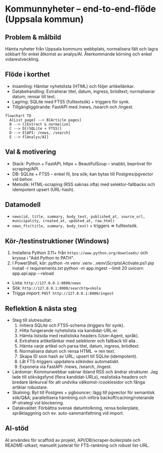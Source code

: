 # Kommunnyheter – end-to-end-flöde (Uppsala kommun)

## Problem & målbild
Hämta nyheter från Uppsala kommuns webbplats, normalisera fält och lagra sökbart för enkel åtkomst av analys/AI. Återkommande körning och enkel vidareutveckling.

## Flöde i korthet
- Insamling: Hämtar nyhetslista (HTML) och följer artikellänkar.
- Databehandling: Extraherar titel, datum, ingress, brödtext; normaliserar datum; rensar till text.
- Lagring: SQLite med FTS5 (fulltextsök) + triggers för synk.
- Tillgängliggörande: FastAPI med /news, /search och /ingest.

```mermaid
flowchart TD
  A[List page] --> B[Article pages]
  B --> C[Extract & normalize]
  C --> D[(SQLite + FTS5)]
  D --> E[API: /news, /search]
  E --> F[Analys/AI]
```

## Val & motivering
- Stack: Python + FastAPI, httpx + BeautifulSoup – snabbt, beprövat för scraping/API.
- DB: SQLite + FTS5 – enkel fil, bra sök; kan bytas till Postgres/pgvector vid behov.
- Metodik: HTML-scraping (RSS saknas ofta) med selektor-fallbacks och idempotent upsert (URL-hash).

## Datamodell
- `news(id, title, summary, body_text, published_at, source_url, municipality, created_at, updated_at, raw_html)`
- `news_fts(title, summary, body_text)` + triggers => fulltextsök.

## Kör-/testinstruktioner (Windows)
1) Installera Python 3.11+ från `https://www.python.org/downloads/` och kryssa i "Add Python to PATH".
2) I PowerShell, kör:
python -m venv .venv
.\.venv\Scripts\Activate.ps1
pip install -r requirements.txt
python -m app.ingest --limit 20
uvicorn app.api:app --reload

- Lista: `http://127.0.0.1:8000/news`
- Sök: `http://127.0.0.1:8000/search?q=skola`
- Trigga import: `POST http://127.0.0.1:8000/ingest`

## Reflektion & nästa steg
- Steg till slutresultat:
  1. Initiera SQLite och FTS5-schema (triggers för synk).
  2. Hitta fungerande nyhetslista via kandidat-URL:er.
  3. Hämta listsida med realistiska headers (User-Agent, språk).
  4. Extrahera artikellänkar med selektorer och fallback till alla <a>.
  5. Hämta varje artikel och parsa titel, datum, ingress, brödtext.
  6. Normalisera datum och rensa HTML → ren text.
  7. Skapa ID som hash av URL; upsert till SQLite (idempotent).
  8. Låt FTS-triggers uppdatera sökindex automatiskt.
  9. Exponera via FastAPI: /news, /search, /ingest.
- Lärdomar: Kommunwebbar saknar ibland RSS och ändrar strukturer. Jag lade till sökvägsfynd (flera kandidat-URLs), realistiska headers och bredare länkurval för att undvika välkomst-/cookiesidor och fånga artiklar robustare.
- Skalning: Byt till Postgres + pgbouncer; lägg till pgvector för semantisk sök/Q&A; parallellisera hämtning och införa backoff/caching/roterande IP-strategi vid blockering.
- Datakvalitet: Förbättra svensk datumtolkning, rensa boilerplate, språktaggning och ev. auto-sammanfattning vid import.

## AI-stöd
AI användes för scaffold av projekt, API/DB/scraper-boilerplate och README-utkast; manuellt justerat för FTS-rankning och robust list-URL.